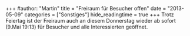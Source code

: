 +++
#author: "Martin"
title = "Freiraum für Besucher offen"
date = "2013-05-09"
categories = ["Sonstiges"]
hide_readingtime = true
+++
Trotz Feiertag ist der Freiraum auch an diesem Donnerstag wieder ab sofort (9.Mai 19:13) für Besucher und alle Interessierten geöffnet.
